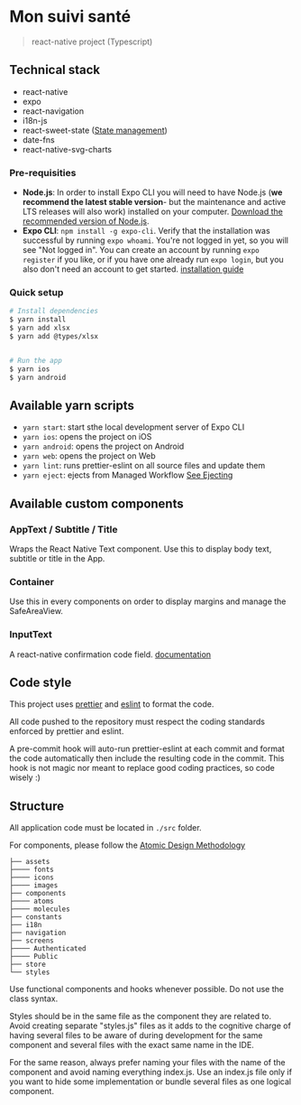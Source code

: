 # Mon suivi santé

> react-native project (Typescript)

## Technical stack

- react-native
- expo
- react-navigation
- i18n-js
- react-sweet-state ([State management](https://atlassian.github.io/react-sweet-state/))
- date-fns
- react-native-svg-charts

### Pre-requisities

- **Node.js**: In order to install Expo CLI you will need to have Node.js (**we recommend the latest stable version**- but the maintenance and active LTS releases will also work) installed on your computer. [Download the recommended version of Node.js](https://nodejs.org/en/).
- **Expo CLI**: `npm install -g expo-cli`. Verify that the installation was successful by running `expo whoami`. You're not logged in yet, so you will see "Not logged in". You can create an account by running `expo register` if you like, or if you have one already run `expo login`, but you also don't need an account to get started. [installation guide](https://docs.expo.io/get-started/installation/)

### Quick setup

```bash
# Install dependencies
$ yarn install
$ yarn add xlsx
$ yarn add @types/xlsx


# Run the app
$ yarn ios
$ yarn android
```

## Available yarn scripts

- `yarn start`: start sthe local development server of Expo CLI
- `yarn ios`: opens the project on iOS
- `yarn android`: opens the project on Android
- `yarn web`: opens the project on Web
- `yarn lint`: runs prettier-eslint on all source files and update them
- `yarn eject`: ejects from Managed Workflow [See Ejecting](https://docs.expo.io/bare/customizing/)

## Available custom components

### AppText / Subtitle / Title

Wraps the React Native Text component. Use this to display body text, subtitle or title in the App.

### Container

Use this in every components on order to display margins and manage the SafeAreaView.

### InputText

A react-native confirmation code field. [documentation](https://github.com/retyui/react-native-confirmation-code-field)

## Code style

This project uses [prettier](https://github.com/prettier/prettier) and [eslint](https://github.com/eslint/eslint) to format the code.

All code pushed to the repository must respect the coding standards enforced by prettier and eslint.

A pre-commit hook will auto-run prettier-eslint at each commit and format the code automatically then include the resulting code in the commit.
This hook is not magic nor meant to replace good coding practices, so code wisely :)

## Structure

All application code must be located in `./src` folder.

For components, please follow the [Atomic Design Methodology](https://bradfrost.com/blog/post/atomic-web-design/)

    ├── assets
    ├──── fonts
    ├──── icons
    ├──── images
    ├── components
    ├──── atoms
    ├──── molecules
    ├── constants
    ├── i18n
    ├── navigation
    ├── screens
    ├──── Authenticated
    ├──── Public
    ├── store
    └── styles

Use functional components and hooks whenever possible. Do not use the class syntax.

Styles should be in the same file as the component they are related to. Avoid creating separate "styles.js"
files as it adds to the cognitive charge of having several files to be aware of during development
for the same component and several files with the exact same name in the IDE.

For the same reason, always prefer naming your files with the name of the component and avoid naming everything index.js. Use an index.js file only if you want to hide some implementation or bundle several files as one logical component.
